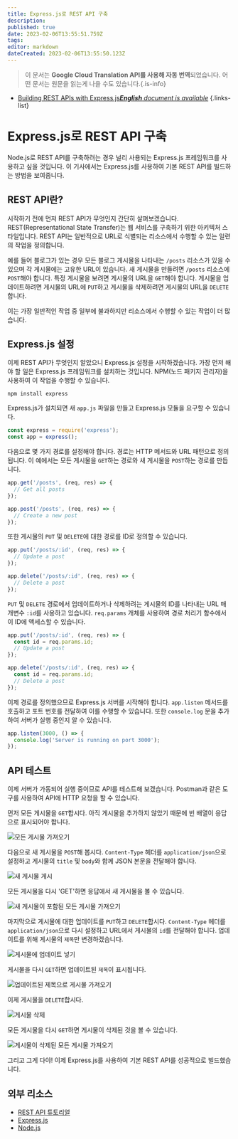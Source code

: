 ```yaml
---
title: Express.js로 REST API 구축
description: 
published: true
date: 2023-02-06T13:55:51.759Z
tags: 
editor: markdown
dateCreated: 2023-02-06T13:55:50.123Z
---
```


> 이 문서는 **Google Cloud Translation API를 사용해 자동 번역**되었습니다.
어떤 문서는 원문을 읽는게 나을 수도 있습니다.{.is-info}



- [Building REST APIs with Express.js***English** document is available*](/en/Knowledge-base/Backend/building-rest-apis-with-express-js)
{.links-list}


# Express.js로 REST API 구축

Node.js로 REST API를 구축하려는 경우 널리 사용되는 Express.js 프레임워크를 사용하고 싶을 것입니다. 이 기사에서는 Express.js를 사용하여 기본 REST API를 빌드하는 방법을 보여줍니다.

## REST API란?

시작하기 전에 먼저 REST API가 무엇인지 간단히 살펴보겠습니다. REST(Representational State Transfer)는 웹 서비스를 구축하기 위한 아키텍처 스타일입니다. REST API는 일반적으로 URL로 식별되는 리소스에서 수행할 수 있는 일련의 작업을 정의합니다.

예를 들어 블로그가 있는 경우 모든 블로그 게시물을 나타내는 `/posts` 리소스가 있을 수 있으며 각 게시물에는 고유한 URL이 있습니다. 새 게시물을 만들려면 `/posts` 리소스에 `POST`해야 합니다. 특정 게시물을 보려면 게시물의 URL을 `GET`해야 합니다. 게시물을 업데이트하려면 게시물의 URL에 `PUT`하고 게시물을 삭제하려면 게시물의 URL을 `DELETE`합니다.

이는 가장 일반적인 작업 중 일부에 불과하지만 리소스에서 수행할 수 있는 작업이 더 많습니다.

## Express.js 설정

이제 REST API가 무엇인지 알았으니 Express.js 설정을 시작하겠습니다. 가장 먼저 해야 할 일은 Express.js 프레임워크를 설치하는 것입니다. NPM(노드 패키지 관리자)을 사용하여 이 작업을 수행할 수 있습니다.

```
npm install express
```

Express.js가 설치되면 새 `app.js` 파일을 만들고 Express.js 모듈을 요구할 수 있습니다.

```javascript
const express = require('express');
const app = express();
```

다음으로 몇 가지 경로를 설정해야 합니다. 경로는 HTTP 메서드와 URL 패턴으로 정의됩니다. 이 예에서는 모든 게시물을 `GET`하는 경로와 새 게시물을 `POST`하는 경로를 만듭니다.

```javascript
app.get('/posts', (req, res) => {
  // Get all posts
});

app.post('/posts', (req, res) => {
  // Create a new post
});
```

또한 게시물의 `PUT` 및 `DELETE`에 대한 경로를 ID로 정의할 수 있습니다.

```javascript
app.put('/posts/:id', (req, res) => {
  // Update a post
});

app.delete('/posts/:id', (req, res) => {
  // Delete a post
});
```

`PUT` 및 `DELETE` 경로에서 업데이트하거나 삭제하려는 게시물의 ID를 나타내는 URL 매개변수 `:id`를 사용하고 있습니다. `req.params` 개체를 사용하여 경로 처리기 함수에서 이 ID에 액세스할 수 있습니다.

```javascript
app.put('/posts/:id', (req, res) => {
  const id = req.params.id;
  // Update a post
});

app.delete('/posts/:id', (req, res) => {
  const id = req.params.id;
  // Delete a post
});
```

이제 경로를 정의했으므로 Express.js 서버를 시작해야 합니다. `app.listen` 메서드를 호출하고 포트 번호를 전달하여 이를 수행할 수 있습니다. 또한 `console.log` 문을 추가하여 서버가 실행 중인지 알 수 있습니다.

```javascript
app.listen(3000, () => {
  console.log('Server is running on port 3000');
});
```

## API 테스트

이제 서버가 가동되어 실행 중이므로 API를 테스트해 보겠습니다. Postman과 같은 도구를 사용하여 API에 HTTP 요청을 할 수 있습니다.

먼저 모든 게시물을 `GET`합시다. 아직 게시물을 추가하지 않았기 때문에 빈 배열이 응답으로 표시되어야 합니다.

![모든 게시물 가져오기](https://i.imgur.com/VmYbU7D.png)

다음으로 새 게시물을 `POST`해 봅시다. `Content-Type` 헤더를 `application/json`으로 설정하고 게시물의 `title` 및 `body`와 함께 JSON 본문을 전달해야 합니다.

![새 게시물 게시](https://i.imgur.com/WBY4KdI.png)

모든 게시물을 다시 'GET'하면 응답에서 새 게시물을 볼 수 있습니다.

![새 게시물이 포함된 모든 게시물 가져오기](https://i.imgur.com/YB7qAFs.png)

마지막으로 게시물에 대한 업데이트를 `PUT`하고 `DELETE`합시다. `Content-Type` 헤더를 `application/json`으로 다시 설정하고 URL에서 게시물의 `id`를 전달해야 합니다. 업데이트를 위해 게시물의 `제목`만 변경하겠습니다.

![게시물에 업데이트 넣기](https://i.imgur.com/YB7qAFs.png)

게시물을 다시 `GET`하면 업데이트된 `제목`이 표시됩니다.

![업데이트된 제목으로 게시물 가져오기](https://i.imgur.com/VmYbU7D.png)

이제 게시물을 `DELETE`합시다.

![게시물 삭제](https://i.imgur.com/VmYbU7D.png)

모든 게시물을 다시 `GET`하면 게시물이 삭제된 것을 볼 수 있습니다.

![게시물이 삭제된 모든 게시물 가져오기](https://i.imgur.com/VmYbU7D.png)

그리고 그게 다야! 이제 Express.js를 사용하여 기본 REST API를 성공적으로 빌드했습니다.

## 외부 리소스

- [REST API 튜토리얼](https://www.restapitutorial.com/)
- [Express.js](https://expressjs.com/)
- [Node.js](https://nodejs.org/)